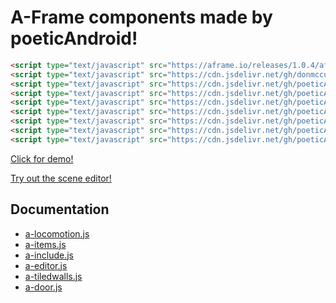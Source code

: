 # A-Frame components made by poeticAndroid!

```html
<script type="text/javascript" src="https://aframe.io/releases/1.0.4/aframe.min.js"></script>
<script type="text/javascript" src="https://cdn.jsdelivr.net/gh/donmccurdy/aframe-physics-system@v4.0.1/dist/aframe-physics-system.min.js"></script>
<script type="text/javascript" src="https://cdn.jsdelivr.net/gh/poeticAndroid/poetic-aframe@v0.19/components/utils.js"></script>
<script type="text/javascript" src="https://cdn.jsdelivr.net/gh/poeticAndroid/poetic-aframe@v0.19/components/a-locomotion.js"></script>
<script type="text/javascript" src="https://cdn.jsdelivr.net/gh/poeticAndroid/poetic-aframe@v0.19/components/a-items.js"></script>
<script type="text/javascript" src="https://cdn.jsdelivr.net/gh/poeticAndroid/poetic-aframe@v0.19/components/a-include.js"></script>
<script type="text/javascript" src="https://cdn.jsdelivr.net/gh/poeticAndroid/poetic-aframe@v0.19/components/a-editor.js"></script>
<script type="text/javascript" src="https://cdn.jsdelivr.net/gh/poeticAndroid/poetic-aframe@v0.19/components/a-tiledwalls.js"></script>
<script type="text/javascript" src="https://cdn.jsdelivr.net/gh/poeticAndroid/poetic-aframe@v0.19/components/a-door.js"></script>
```

[Click for demo!](https://poetic-aframe.glitch.me/)

[Try out the scene editor!](https://poetic-aframe.glitch.me/editor.html)

## Documentation

- [a-locomotion.js](https://github.com/poeticAndroid/poetic-aframe/blob/master/components/a-locomotion.md)
- [a-items.js](https://github.com/poeticAndroid/poetic-aframe/blob/master/components/a-items.md)
- [a-include.js](https://github.com/poeticAndroid/poetic-aframe/blob/master/components/a-include.md)
- [a-editor.js](https://github.com/poeticAndroid/poetic-aframe/blob/master/components/a-editor.md)
- [a-tiledwalls.js](https://github.com/poeticAndroid/poetic-aframe/blob/master/components/a-tiledwalls.md)
- [a-door.js](https://github.com/poeticAndroid/poetic-aframe/blob/master/components/a-door.md)
